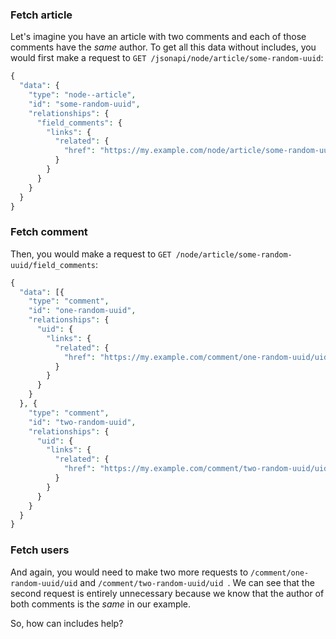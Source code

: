### Fetch article

Let's imagine you have an article with two comments and each of those comments have the _same_ author. To get all this data without includes, you would first make a request to `GET /jsonapi/node/article/some-random-uuid`:

```php
{
  "data": {
    "type": "node--article",
    "id": "some-random-uuid",
    "relationships": {
      "field_comments": {
        "links": {
          "related": {
            "href": "https://my.example.com/node/article/some-random-uuid/field_comments"
          }
        }
      }
    }
  }
}

```

### Fetch comment

Then, you would make a request to `GET /node/article/some-random-uuid/field_comments`:

```php
{
  "data": [{
    "type": "comment",
    "id": "one-random-uuid",
    "relationships": {
      "uid": {
        "links": {
          "related": {
            "href": "https://my.example.com/comment/one-random-uuid/uid"
          }
        }
      }
    }
  }, {
    "type": "comment",
    "id": "two-random-uuid",
    "relationships": {
      "uid": {
        "links": {
          "related": {
            "href": "https://my.example.com/comment/two-random-uuid/uid"
          }
        }
      }
    }
  }
}

```

### Fetch users

And again, you would need to make two more requests to `/comment/one-random-uuid/uid` and `/comment/two-random-uuid/uid `. We can see that the second request is entirely unnecessary because we know that the author of both comments is the _same_ in our example.

So, how can includes help?